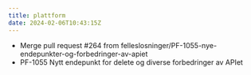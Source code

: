 ```yaml
---
title: plattform
date: 2024-02-06T10:43:15Z
---
```


- Merge pull request #264 from felleslosninger/PF-1055-nye-endepunkter-og-forbedringer-av-apiet
- PF-1055 Nytt endepunkt for delete og diverse forbedringer av APIet
